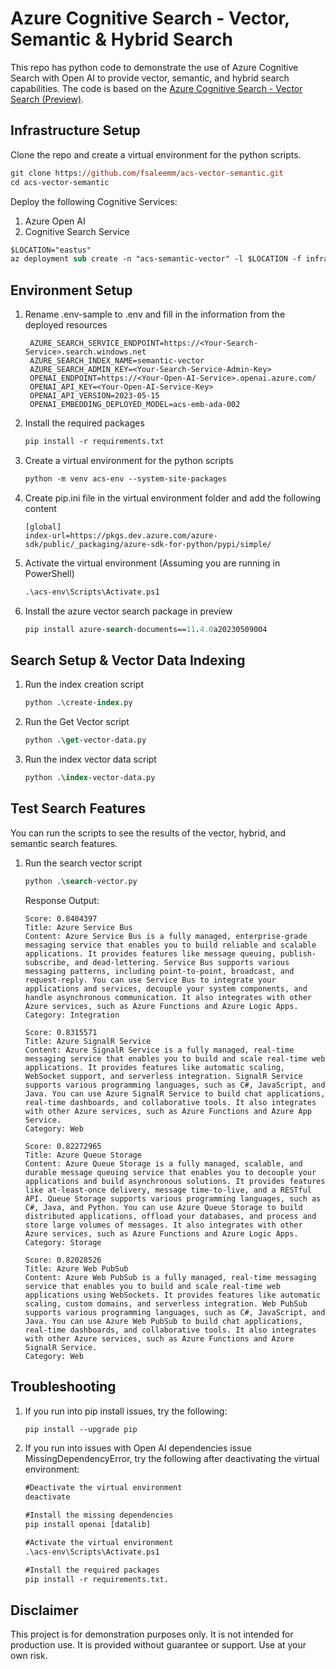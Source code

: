 
# Azure Cognitive Search - Vector, Semantic & Hybrid Search

This repo has python code to demonstrate the use of Azure Cognitive Search with Open AI to provide vector, semantic, and hybrid search capabilities. The code is based on the [Azure Cognitive Search - Vector Search (Preview)](https://github.com/Azure/cognitive-search-vector-pr).

## Infrastructure Setup

Clone the repo and create a virtual environment for the python scripts.

```ps
git clone https://github.com/fsaleemm/acs-vector-semantic.git
cd acs-vector-semantic
```

Deploy the following Cognitive Services:

1. Azure Open AI
1. Cognitive Search Service

```ps
$LOCATION="eastus"
az deployment sub create -n "acs-semantic-vector" -l $LOCATION -f infra/main.bicep -p infra/main.parameters.jsonc -p environmentName="semanticvectorsrc"
```

## Environment Setup

1. Rename .env-sample to .env and fill in the information from the deployed resources

   ```code
    AZURE_SEARCH_SERVICE_ENDPOINT=https://<Your-Search-Service>.search.windows.net
    AZURE_SEARCH_INDEX_NAME=semantic-vector
    AZURE_SEARCH_ADMIN_KEY=<Your-Search-Service-Admin-Key>
    OPENAI_ENDPOINT=https://<Your-Open-AI-Service>.openai.azure.com/
    OPENAI_API_KEY=<Your-Open-AI-Service-Key>
    OPENAI_API_VERSION=2023-05-15
    OPENAI_EMBEDDING_DEPLOYED_MODEL=acs-emb-ada-002
   ```

1. Install the required packages

    ```ps
    pip install -r requirements.txt
    ```

1. Create a virtual environment for the python scripts

    ```ps
    python -m venv acs-env --system-site-packages
    ```

1. Create pip.ini file in the virtual environment folder and add the following content

    ```code
    [global]
    index-url=https://pkgs.dev.azure.com/azure-sdk/public/_packaging/azure-sdk-for-python/pypi/simple/
    ```

1. Activate the virtual environment (Assuming you are running in PowerShell)

    ```ps
    .\acs-env\Scripts\Activate.ps1
    ```

1. Install the azure vector search package in preview

    ```ps
    pip install azure-search-documents==11.4.0a20230509004
    ```

## Search Setup & Vector Data Indexing

1. Run the index creation script

    ```ps
    python .\create-index.py
    ```

1. Run the Get Vector script

    ```ps
    python .\get-vector-data.py
    ```

1. Run the index vector data script

    ```ps
    python .\index-vector-data.py
    ```

## Test Search Features

You can run the scripts to see the results of the vector, hybrid, and semantic search features.

1. Run the search vector script

    ```ps
    python .\search-vector.py
    ```

    Response Output:

    ```code
    Score: 0.8404397
    Title: Azure Service Bus
    Content: Azure Service Bus is a fully managed, enterprise-grade messaging service that enables you to build reliable and scalable applications. It provides features like message queuing, publish-subscribe, and dead-lettering. Service Bus supports various messaging patterns, including point-to-point, broadcast, and request-reply. You can use Service Bus to integrate your applications and services, decouple your system components, and handle asynchronous communication. It also integrates with other Azure services, such as Azure Functions and Azure Logic Apps.
    Category: Integration

    Score: 0.8315571
    Title: Azure SignalR Service
    Content: Azure SignalR Service is a fully managed, real-time messaging service that enables you to build and scale real-time web applications. It provides features like automatic scaling, WebSocket support, and serverless integration. SignalR Service supports various programming languages, such as C#, JavaScript, and Java. You can use Azure SignalR Service to build chat applications, real-time dashboards, and collaborative tools. It also integrates with other Azure services, such as Azure Functions and Azure App Service.
    Category: Web

    Score: 0.82272965
    Title: Azure Queue Storage
    Content: Azure Queue Storage is a fully managed, scalable, and durable message queuing service that enables you to decouple your applications and build asynchronous solutions. It provides features like at-least-once delivery, message time-to-live, and a RESTful API. Queue Storage supports various programming languages, such as C#, Java, and Python. You can use Azure Queue Storage to build distributed applications, offload your databases, and process and store large volumes of messages. It also integrates with other Azure services, such as Azure Functions and Azure Logic Apps.
    Category: Storage

    Score: 0.82028526
    Title: Azure Web PubSub
    Content: Azure Web PubSub is a fully managed, real-time messaging service that enables you to build and scale real-time web applications using WebSockets. It provides features like automatic scaling, custom domains, and serverless integration. Web PubSub supports various programming languages, such as C#, JavaScript, and Java. You can use Azure Web PubSub to build chat applications, real-time dashboards, and collaborative tools. It also integrates with other Azure services, such as Azure Functions and Azure SignalR Service.
    Category: Web
    ```


## Troubleshooting

1. If you run into pip install issues, try the following:

    ```ps
    pip install --upgrade pip
    ```

1. If you run into issues with Open AI dependencies issue MissingDependencyError, try the following after deactivating the virtual environment:

    ```ps
    #Deactivate the virtual environment
    deactivate

    #Install the missing dependencies
    pip install openai [datalib]
    
    #Activate the virtual environment
    .\acs-env\Scripts\Activate.ps1

    #Install the required packages
    pip install -r requirements.txt.
    ```

## Disclaimer

This project is for demonstration purposes only. It is not intended for production use. It is provided without guarantee or support. Use at your own risk.